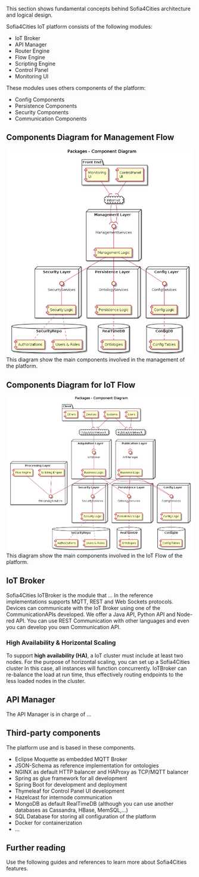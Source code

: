 This section shows fundamental concepts behind Sofia4Cities architecture and logical design.

Sofia4Cities IoT platform consists of the following modules:

- IoT Broker
- API Manager
- Router Engine
- Flow Engine
- Scripting Engine
- Control Panel
- Monitoring UI

These modules uses others components of the platform:
- Config Components
- Persistence Components
- Security Components
- Communication Components

## Components Diagram for Management Flow
![Management Flow](management_diagram.txt.png) 
This diagram show the main components involved in the management of the platform.

## Components Diagram for IoT Flow
![Management Flow](iot_diagram.txt.png) 
This diagram show the main components involved in the IoT Flow of the platform.


## IoT Broker
Sofia4Cities IoTBroker is the module that ...
In the reference implementations supports MQTT, REST and Web Sockets protocols.
Devices can communicate with the IoT Broker using one of the CommunicationAPIs developed.
We offer a Java API, Python API and Node-red API. You can use REST Communication with other languages and even you can develop you own Communication API.

### High Availability & Horizontal Scaling

To support **high availability (HA)**, a IoT cluster must include at least two nodes. 
For the purpose of horizontal scaling, you can set up a Sofia4Cities cluster 
In this case, all instances will function concurrently.
IoTBroker can re-balance the load at run time, thus effectively routing endpoints to the less loaded nodes in the cluster.

## API Manager

The API Manager is in charge of ...


## Third-party components

The platform use and is based in these components.
- Eclipse Moquette as embedded MQTT Broker
- JSON-Schema as reference implementation for ontologies
- NGINX as default HTTP balancer and HAProxy as TCP/MQTT balancer
- Spring as glue framework for all development
- Spring Boot for development and deployment
- Thymeleaf for Control Panel UI development
- Hazelcast for internode communication
- MongoDB as default RealTimeDB (although you can use another databases as Cassandra, HBase, MemSQL,...)
- SQL Database for storing all configuration of the platform
- Docker for containerization
- ...


## Further reading

Use the following guides and references to learn more about Sofia4Cities features.

